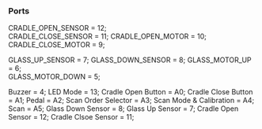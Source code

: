 ### Ports

CRADLE_OPEN_SENSOR = 12;  
CRADLE_CLOSE_SENSOR = 11;
CRADLE_OPEN_MOTOR = 10;  
CRADLE_CLOSE_MOTOR = 9;

GLASS_UP_SENSOR = 7;
GLASS_DOWN_SENSOR = 8;
GLASS_MOTOR_UP = 6;  
GLASS_MOTOR_DOWN = 5;

Buzzer = 4;
LED Mode = 13;
Cradle Open Button = A0;
Cradle Close Button = A1;
Pedal = A2;
Scan Order Selector = A3;
Scan Mode & Calibration = A4;
Scan = A5;
Glass Down Sensor = 8;
Glass Up Sensor = 7;
Cradle Open Sensor = 12;
Cradle Clsoe Sensor = 11;
